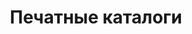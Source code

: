 ---
title: Печатные каталоги
sort_by: Name
params:
  featured_image: catalog_01.jpg
  featured: true
  theme: light
---